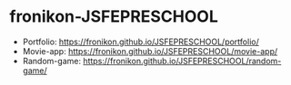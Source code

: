 # fronikon-JSFEPRESCHOOL
* Portfolio: https://fronikon.github.io/JSFEPRESCHOOL/portfolio/
* Movie-app: https://fronikon.github.io/JSFEPRESCHOOL/movie-app/
* Random-game: https://fronikon.github.io/JSFEPRESCHOOL/random-game/
